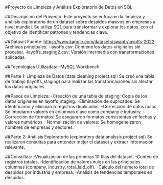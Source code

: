 #Proyecto de Limpieza y Análisis Exploratorio de Datos en SQL

##Descripción del Proyecto:
Este proyecto se enfoca en la limpieza y análisis exploratorio de un dataset sobre despidos masivos en empresas a nivel mundial. Se utiliza SQL para transformar y explorar los datos, con el objetivo de identificar patrones y tendencias clave.

##Dataset
Fuente: https://www.kaggle.com/datasets/swaptr/layoffs-2022
Archivos principales:
-layoffs.csv: Contiene los datos originales sin procesar.
-layoffs_staging2.csv: Versión intermedia con transformaciones aplicadas.

##Tecnologías Utilizadas:
-MySQL Workbench

##Parte 1: Limpieza de Datos (data cleaning project.sql)
Se creó una tabla de trabajo (layoffs_staging) para realizar las transformaciones sin afectar los datos originales.

##Pasos de Limpieza:
-Creación de una tabla de staging: Copia de los datos originales en layoffs_staging.
-Eliminación de duplicados: Se identificaron y eliminaron registros duplicados.
-Corrección de datos nulos: Se imputaron valores en columnas clave como company e industry.
-Corrección de formatos: Se aseguraron formatos consistentes en fechas y valores numéricos.
-Normalización de valores: Se homogeneizaron nombres de empresas y sectores.

##Parte 2: Análisis Exploratorio (exploratory data analysis project.sql)
Se realizaron consultas para entender mejor el dataset y extraer información relevante.

##Consultas:
-Visualización de las primeras 10 filas del dataset.
-Conteo de registros totales.
-Identificación de valores nulos en las principales columnas (company, industry, total_laid_off).
-Cálculo del número total de despidos por industria y empresa.
-Análisis de tendencias temporales en despidos.
